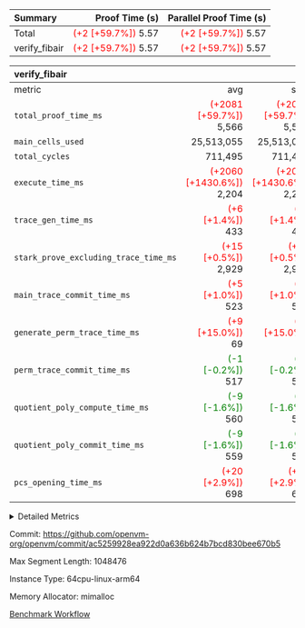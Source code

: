 | Summary | Proof Time (s) | Parallel Proof Time (s) |
|:---|---:|---:|
| Total | <span style='color: red'>(+2 [+59.7%])</span> 5.57 | <span style='color: red'>(+2 [+59.7%])</span> 5.57 |
| verify_fibair | <span style='color: red'>(+2 [+59.7%])</span> 5.57 | <span style='color: red'>(+2 [+59.7%])</span> 5.57 |


| verify_fibair |||||
|:---|---:|---:|---:|---:|
|metric|avg|sum|max|min|
| `total_proof_time_ms ` | <span style='color: red'>(+2081 [+59.7%])</span> 5,566 | <span style='color: red'>(+2081 [+59.7%])</span> 5,566 | <span style='color: red'>(+2081 [+59.7%])</span> 5,566 | <span style='color: red'>(+2081 [+59.7%])</span> 5,566 |
| `main_cells_used     ` |  25,513,055 |  25,513,055 |  25,513,055 |  25,513,055 |
| `total_cycles        ` |  711,495 |  711,495 |  711,495 |  711,495 |
| `execute_time_ms     ` | <span style='color: red'>(+2060 [+1430.6%])</span> 2,204 | <span style='color: red'>(+2060 [+1430.6%])</span> 2,204 | <span style='color: red'>(+2060 [+1430.6%])</span> 2,204 | <span style='color: red'>(+2060 [+1430.6%])</span> 2,204 |
| `trace_gen_time_ms   ` | <span style='color: red'>(+6 [+1.4%])</span> 433 | <span style='color: red'>(+6 [+1.4%])</span> 433 | <span style='color: red'>(+6 [+1.4%])</span> 433 | <span style='color: red'>(+6 [+1.4%])</span> 433 |
| `stark_prove_excluding_trace_time_ms` | <span style='color: red'>(+15 [+0.5%])</span> 2,929 | <span style='color: red'>(+15 [+0.5%])</span> 2,929 | <span style='color: red'>(+15 [+0.5%])</span> 2,929 | <span style='color: red'>(+15 [+0.5%])</span> 2,929 |
| `main_trace_commit_time_ms` | <span style='color: red'>(+5 [+1.0%])</span> 523 | <span style='color: red'>(+5 [+1.0%])</span> 523 | <span style='color: red'>(+5 [+1.0%])</span> 523 | <span style='color: red'>(+5 [+1.0%])</span> 523 |
| `generate_perm_trace_time_ms` | <span style='color: red'>(+9 [+15.0%])</span> 69 | <span style='color: red'>(+9 [+15.0%])</span> 69 | <span style='color: red'>(+9 [+15.0%])</span> 69 | <span style='color: red'>(+9 [+15.0%])</span> 69 |
| `perm_trace_commit_time_ms` | <span style='color: green'>(-1 [-0.2%])</span> 517 | <span style='color: green'>(-1 [-0.2%])</span> 517 | <span style='color: green'>(-1 [-0.2%])</span> 517 | <span style='color: green'>(-1 [-0.2%])</span> 517 |
| `quotient_poly_compute_time_ms` | <span style='color: green'>(-9 [-1.6%])</span> 560 | <span style='color: green'>(-9 [-1.6%])</span> 560 | <span style='color: green'>(-9 [-1.6%])</span> 560 | <span style='color: green'>(-9 [-1.6%])</span> 560 |
| `quotient_poly_commit_time_ms` | <span style='color: green'>(-9 [-1.6%])</span> 559 | <span style='color: green'>(-9 [-1.6%])</span> 559 | <span style='color: green'>(-9 [-1.6%])</span> 559 | <span style='color: green'>(-9 [-1.6%])</span> 559 |
| `pcs_opening_time_ms ` | <span style='color: red'>(+20 [+2.9%])</span> 698 | <span style='color: red'>(+20 [+2.9%])</span> 698 | <span style='color: red'>(+20 [+2.9%])</span> 698 | <span style='color: red'>(+20 [+2.9%])</span> 698 |



<details>
<summary>Detailed Metrics</summary>

|  | verify_program_compile_ms | total_cells | stark_prove_excluding_trace_time_ms | quotient_poly_compute_time_ms | quotient_poly_commit_time_ms | perm_trace_commit_time_ms | pcs_opening_time_ms | main_trace_commit_time_ms |
| --- | --- | --- | --- | --- | --- | --- | --- |
|  | 4 | 65,536 | 66 | 3 | 13 | 0 | 31 | 17 | 

| air_name | rows | quotient_deg | main_cols | interactions | constraints | cells |
| --- | --- | --- | --- | --- | --- | --- |
| AccessAdapterAir<2> |  | 4 |  | 5 | 12 |  | 
| AccessAdapterAir<4> |  | 4 |  | 5 | 12 |  | 
| AccessAdapterAir<8> |  | 4 |  | 5 | 12 |  | 
| FibonacciAir | 32,768 | 1 | 2 |  | 5 | 65,536 | 
| FriReducedOpeningAir |  | 4 |  | 35 | 59 |  | 
| NativePoseidon2Air<BabyBearParameters>, 1> |  | 4 |  | 31 | 302 |  | 
| PhantomAir |  | 4 |  | 3 | 4 |  | 
| ProgramAir |  | 1 |  | 1 | 4 |  | 
| VariableRangeCheckerAir |  | 1 |  | 1 | 4 |  | 
| VmAirWrapper<BranchNativeAdapterAir, BranchEqualCoreAir<1> |  | 2 |  | 11 | 23 |  | 
| VmAirWrapper<JalNativeAdapterAir, JalCoreAir> |  | 4 |  | 7 | 6 |  | 
| VmAirWrapper<NativeAdapterAir<2, 0>, PublicValuesCoreAir> |  | 4 |  | 11 | 22 |  | 
| VmAirWrapper<NativeAdapterAir<2, 1>, FieldArithmeticCoreAir> |  | 4 |  | 15 | 23 |  | 
| VmAirWrapper<NativeLoadStoreAdapterAir<1>, NativeLoadStoreCoreAir<1> |  | 4 |  | 15 | 20 |  | 
| VmAirWrapper<NativeLoadStoreAdapterAir<4>, NativeLoadStoreCoreAir<4> |  | 4 |  | 15 | 20 |  | 
| VmAirWrapper<NativeVectorizedAdapterAir<4>, FieldExtensionCoreAir> |  | 4 |  | 15 | 23 |  | 
| VmConnectorAir |  | 4 |  | 3 | 8 |  | 
| VolatileBoundaryAir |  | 4 |  | 4 | 16 |  | 

| group | trace_gen_time_ms | total_proof_time_ms | total_cycles | total_cells | stark_prove_excluding_trace_time_ms | quotient_poly_compute_time_ms | quotient_poly_commit_time_ms | perm_trace_commit_time_ms | pcs_opening_time_ms | main_trace_commit_time_ms | main_cells_used | generate_perm_trace_time_ms | execute_time_ms |
| --- | --- | --- | --- | --- | --- | --- | --- | --- | --- | --- | --- | --- | --- |
| verify_fibair | 433 | 5,566 | 711,495 | 72,898,584 | 2,929 | 560 | 559 | 517 | 698 | 523 | 25,513,055 | 69 | 2,204 | 

| group | air_name | rows | prep_cols | perm_cols | main_cols | cells |
| --- | --- | --- | --- | --- | --- | --- |
| verify_fibair | AccessAdapterAir<2> | 131,072 |  | 16 | 11 | 3,538,944 | 
| verify_fibair | AccessAdapterAir<4> | 65,536 |  | 16 | 13 | 1,900,544 | 
| verify_fibair | AccessAdapterAir<8> | 32,768 |  | 16 | 17 | 1,081,344 | 
| verify_fibair | FriReducedOpeningAir | 512 |  | 76 | 64 | 71,680 | 
| verify_fibair | NativePoseidon2Air<BabyBearParameters>, 1> | 8,192 |  | 36 | 348 | 3,145,728 | 
| verify_fibair | PhantomAir | 16,384 |  | 8 | 6 | 229,376 | 
| verify_fibair | ProgramAir | 8,192 |  | 8 | 10 | 147,456 | 
| verify_fibair | VariableRangeCheckerAir | 262,144 | 2 | 8 | 1 | 2,359,296 | 
| verify_fibair | VmAirWrapper<BranchNativeAdapterAir, BranchEqualCoreAir<1> | 262,144 |  | 28 | 23 | 13,369,344 | 
| verify_fibair | VmAirWrapper<JalNativeAdapterAir, JalCoreAir> | 32,768 |  | 12 | 10 | 720,896 | 
| verify_fibair | VmAirWrapper<NativeAdapterAir<2, 1>, FieldArithmeticCoreAir> | 524,288 |  | 20 | 30 | 26,214,400 | 
| verify_fibair | VmAirWrapper<NativeLoadStoreAdapterAir<1>, NativeLoadStoreCoreAir<1> | 262,144 |  | 36 | 25 | 15,990,784 | 
| verify_fibair | VmAirWrapper<NativeLoadStoreAdapterAir<4>, NativeLoadStoreCoreAir<4> | 16,384 |  | 36 | 34 | 1,146,880 | 
| verify_fibair | VmAirWrapper<NativeVectorizedAdapterAir<4>, FieldExtensionCoreAir> | 8,192 |  | 20 | 40 | 491,520 | 
| verify_fibair | VmConnectorAir | 2 | 1 | 8 | 4 | 24 | 
| verify_fibair | VolatileBoundaryAir | 131,072 |  | 8 | 11 | 2,490,368 | 

| group | air_name | dsl_ir | opcode | cells_used |
| --- | --- | --- | --- | --- |
| verify_fibair | <BranchNativeAdapterAir,BranchEqualCoreAir<1>> | AssertEqE | BNE | 3,956 | 
| verify_fibair | <BranchNativeAdapterAir,BranchEqualCoreAir<1>> | AssertEqEI | BNE | 92 | 
| verify_fibair | <BranchNativeAdapterAir,BranchEqualCoreAir<1>> | AssertEqF | BNE | 163,024 | 
| verify_fibair | <BranchNativeAdapterAir,BranchEqualCoreAir<1>> | AssertEqV | BNE | 14,697 | 
| verify_fibair | <BranchNativeAdapterAir,BranchEqualCoreAir<1>> | AssertEqVI | BNE | 460 | 
| verify_fibair | <BranchNativeAdapterAir,BranchEqualCoreAir<1>> | For | BNE | 319,493 | 
| verify_fibair | <BranchNativeAdapterAir,BranchEqualCoreAir<1>> | IfEq | BNE | 24,817 | 
| verify_fibair | <BranchNativeAdapterAir,BranchEqualCoreAir<1>> | IfEqI | BNE | 350,543 | 
| verify_fibair | <BranchNativeAdapterAir,BranchEqualCoreAir<1>> | IfNe | BEQ | 167,831 | 
| verify_fibair | <BranchNativeAdapterAir,BranchEqualCoreAir<1>> | IfNeI | BEQ | 14,559 | 
| verify_fibair | <BranchNativeAdapterAir,BranchEqualCoreAir<1>> | ZipFor | BNE | 2,052,842 | 
| verify_fibair | <JalNativeAdapterAir,JalCoreAir> |  | JAL | 10 | 
| verify_fibair | <JalNativeAdapterAir,JalCoreAir> | For | JAL | 23,820 | 
| verify_fibair | <JalNativeAdapterAir,JalCoreAir> | IfEqI | JAL | 51,450 | 
| verify_fibair | <JalNativeAdapterAir,JalCoreAir> | IfNe | JAL | 20 | 
| verify_fibair | <JalNativeAdapterAir,JalCoreAir> | ZipFor | JAL | 118,990 | 
| verify_fibair | <NativeAdapterAir<2, 1>,FieldArithmeticCoreAir> |  | ADD | 30 | 
| verify_fibair | <NativeAdapterAir<2, 1>,FieldArithmeticCoreAir> | AddEFFI | ADD | 13,680 | 
| verify_fibair | <NativeAdapterAir<2, 1>,FieldArithmeticCoreAir> | AddEI | ADD | 246,360 | 
| verify_fibair | <NativeAdapterAir<2, 1>,FieldArithmeticCoreAir> | AddF | ADD | 39,990 | 
| verify_fibair | <NativeAdapterAir<2, 1>,FieldArithmeticCoreAir> | AddFI | ADD | 50,160 | 
| verify_fibair | <NativeAdapterAir<2, 1>,FieldArithmeticCoreAir> | AddV | ADD | 625,590 | 
| verify_fibair | <NativeAdapterAir<2, 1>,FieldArithmeticCoreAir> | AddVI | ADD | 2,033,610 | 
| verify_fibair | <NativeAdapterAir<2, 1>,FieldArithmeticCoreAir> | Alloc | ADD | 1,471,920 | 
| verify_fibair | <NativeAdapterAir<2, 1>,FieldArithmeticCoreAir> | Alloc | MUL | 454,980 | 
| verify_fibair | <NativeAdapterAir<2, 1>,FieldArithmeticCoreAir> | DivEIN | ADD | 120 | 
| verify_fibair | <NativeAdapterAir<2, 1>,FieldArithmeticCoreAir> | DivFIN | DIV | 90 | 
| verify_fibair | <NativeAdapterAir<2, 1>,FieldArithmeticCoreAir> | For | ADD | 416,730 | 
| verify_fibair | <NativeAdapterAir<2, 1>,FieldArithmeticCoreAir> | ImmE | ADD | 25,440 | 
| verify_fibair | <NativeAdapterAir<2, 1>,FieldArithmeticCoreAir> | ImmF | ADD | 240,930 | 
| verify_fibair | <NativeAdapterAir<2, 1>,FieldArithmeticCoreAir> | ImmV | ADD | 292,890 | 
| verify_fibair | <NativeAdapterAir<2, 1>,FieldArithmeticCoreAir> | LoadE | ADD | 99,540 | 
| verify_fibair | <NativeAdapterAir<2, 1>,FieldArithmeticCoreAir> | LoadE | MUL | 99,540 | 
| verify_fibair | <NativeAdapterAir<2, 1>,FieldArithmeticCoreAir> | LoadF | ADD | 17,670 | 
| verify_fibair | <NativeAdapterAir<2, 1>,FieldArithmeticCoreAir> | LoadF | MUL | 10,440 | 
| verify_fibair | <NativeAdapterAir<2, 1>,FieldArithmeticCoreAir> | LoadHeapPtr | ADD | 30 | 
| verify_fibair | <NativeAdapterAir<2, 1>,FieldArithmeticCoreAir> | LoadV | ADD | 195,270 | 
| verify_fibair | <NativeAdapterAir<2, 1>,FieldArithmeticCoreAir> | LoadV | MUL | 152,340 | 
| verify_fibair | <NativeAdapterAir<2, 1>,FieldArithmeticCoreAir> | MulEF | MUL | 75,840 | 
| verify_fibair | <NativeAdapterAir<2, 1>,FieldArithmeticCoreAir> | MulEI | ADD | 9,240 | 
| verify_fibair | <NativeAdapterAir<2, 1>,FieldArithmeticCoreAir> | MulF | MUL | 128,310 | 
| verify_fibair | <NativeAdapterAir<2, 1>,FieldArithmeticCoreAir> | MulFI | MUL | 40,020 | 
| verify_fibair | <NativeAdapterAir<2, 1>,FieldArithmeticCoreAir> | MulVI | MUL | 313,140 | 
| verify_fibair | <NativeAdapterAir<2, 1>,FieldArithmeticCoreAir> | StoreE | ADD | 23,940 | 
| verify_fibair | <NativeAdapterAir<2, 1>,FieldArithmeticCoreAir> | StoreE | MUL | 23,940 | 
| verify_fibair | <NativeAdapterAir<2, 1>,FieldArithmeticCoreAir> | StoreF | ADD | 156,690 | 
| verify_fibair | <NativeAdapterAir<2, 1>,FieldArithmeticCoreAir> | StoreF | MUL | 300 | 
| verify_fibair | <NativeAdapterAir<2, 1>,FieldArithmeticCoreAir> | StoreHeapPtr | ADD | 30 | 
| verify_fibair | <NativeAdapterAir<2, 1>,FieldArithmeticCoreAir> | StoreV | ADD | 70,050 | 
| verify_fibair | <NativeAdapterAir<2, 1>,FieldArithmeticCoreAir> | StoreV | MUL | 49,350 | 
| verify_fibair | <NativeAdapterAir<2, 1>,FieldArithmeticCoreAir> | SubEF | ADD | 11,790 | 
| verify_fibair | <NativeAdapterAir<2, 1>,FieldArithmeticCoreAir> | SubEF | SUB | 3,930 | 
| verify_fibair | <NativeAdapterAir<2, 1>,FieldArithmeticCoreAir> | SubEI | ADD | 240 | 
| verify_fibair | <NativeAdapterAir<2, 1>,FieldArithmeticCoreAir> | SubFI | SUB | 39,990 | 
| verify_fibair | <NativeAdapterAir<2, 1>,FieldArithmeticCoreAir> | SubV | SUB | 90,750 | 
| verify_fibair | <NativeAdapterAir<2, 1>,FieldArithmeticCoreAir> | SubVI | SUB | 22,350 | 
| verify_fibair | <NativeAdapterAir<2, 1>,FieldArithmeticCoreAir> | SubVIN | SUB | 18,900 | 
| verify_fibair | <NativeAdapterAir<2, 1>,FieldArithmeticCoreAir> | UnsafeCastVF | ADD | 30 | 
| verify_fibair | <NativeAdapterAir<2, 1>,FieldArithmeticCoreAir> | ZipFor | ADD | 2,970,420 | 
| verify_fibair | <NativeLoadStoreAdapterAir<1>,NativeLoadStoreCoreAir<1>> | LoadF | LOADW | 489,875 | 
| verify_fibair | <NativeLoadStoreAdapterAir<1>,NativeLoadStoreCoreAir<1>> | LoadV | LOADW | 1,130,975 | 
| verify_fibair | <NativeLoadStoreAdapterAir<1>,NativeLoadStoreCoreAir<1>> | StoreF | STOREW | 298,575 | 
| verify_fibair | <NativeLoadStoreAdapterAir<1>,NativeLoadStoreCoreAir<1>> | StoreHintWord | HINT_STOREW | 1,799,350 | 
| verify_fibair | <NativeLoadStoreAdapterAir<1>,NativeLoadStoreCoreAir<1>> | StoreV | STOREW | 511,575 | 
| verify_fibair | <NativeLoadStoreAdapterAir<4>,NativeLoadStoreCoreAir<4>> | LoadE | LOADW4 | 183,192 | 
| verify_fibair | <NativeLoadStoreAdapterAir<4>,NativeLoadStoreCoreAir<4>> | StoreE | STOREW4 | 226,372 | 
| verify_fibair | <NativeVectorizedAdapterAir<4>,FieldExtensionCoreAir> | AddE | FE4ADD | 57,960 | 
| verify_fibair | <NativeVectorizedAdapterAir<4>,FieldExtensionCoreAir> | DivE | BBE4DIV | 30,320 | 
| verify_fibair | <NativeVectorizedAdapterAir<4>,FieldExtensionCoreAir> | DivEIN | BBE4DIV | 40 | 
| verify_fibair | <NativeVectorizedAdapterAir<4>,FieldExtensionCoreAir> | MulE | BBE4MUL | 108,680 | 
| verify_fibair | <NativeVectorizedAdapterAir<4>,FieldExtensionCoreAir> | MulEI | BBE4MUL | 3,080 | 
| verify_fibair | <NativeVectorizedAdapterAir<4>,FieldExtensionCoreAir> | SubE | FE4SUB | 75,680 | 
| verify_fibair | Arc<BabyBearParameters>, 1> | Poseidon2CompressBabyBear | COMP_POS2 | 2,470,104 | 
| verify_fibair | Arc<BabyBearParameters>, 1> | Poseidon2PermuteBabyBear | PERM_POS2 | 257,520 | 
| verify_fibair | FriReducedOpeningAir | FriReducedOpening | FRI_REDUCED_OPENING | 21,504 | 
| verify_fibair | PhantomAir | HintBitsF | PHANTOM | 258 | 
| verify_fibair | PhantomAir | HintInputVec | PHANTOM | 56,196 | 

| group | chip_name | rows_used |
| --- | --- | --- |
| verify_fibair | <BranchNativeAdapterAir,BranchEqualCoreAir<1>> | 135,318 | 
| verify_fibair | <JalNativeAdapterAir,JalCoreAir> | 19,429 | 
| verify_fibair | <NativeAdapterAir<2, 1>,FieldArithmeticCoreAir> | 351,221 | 
| verify_fibair | <NativeLoadStoreAdapterAir<1>,NativeLoadStoreCoreAir<1>> | 169,214 | 
| verify_fibair | <NativeLoadStoreAdapterAir<4>,NativeLoadStoreCoreAir<4>> | 12,046 | 
| verify_fibair | <NativeVectorizedAdapterAir<4>,FieldExtensionCoreAir> | 6,894 | 
| verify_fibair | AccessAdapter<2> | 113,198 | 
| verify_fibair | AccessAdapter<4> | 56,600 | 
| verify_fibair | AccessAdapter<8> | 17,106 | 
| verify_fibair | Arc<BabyBearParameters>, 1> | 7,838 | 
| verify_fibair | Boundary | 128,104 | 
| verify_fibair | FriReducedOpeningAir | 336 | 
| verify_fibair | PhantomAir | 9,409 | 
| verify_fibair | ProgramChip | 5,489 | 
| verify_fibair | VariableRangeCheckerAir | 262,144 | 
| verify_fibair | VmConnectorAir | 2 | 

| group | dsl_ir | opcode | frequency |
| --- | --- | --- | --- |
| verify_fibair |  | ADD | 2 | 
| verify_fibair |  | JAL | 1 | 
| verify_fibair | AddE | FE4ADD | 1,449 | 
| verify_fibair | AddEFFI | ADD | 456 | 
| verify_fibair | AddEI | ADD | 8,212 | 
| verify_fibair | AddF | ADD | 1,333 | 
| verify_fibair | AddFI | ADD | 1,672 | 
| verify_fibair | AddV | ADD | 20,853 | 
| verify_fibair | AddVI | ADD | 67,787 | 
| verify_fibair | Alloc | ADD | 49,064 | 
| verify_fibair | Alloc | MUL | 15,166 | 
| verify_fibair | AssertEqE | BNE | 172 | 
| verify_fibair | AssertEqEI | BNE | 4 | 
| verify_fibair | AssertEqF | BNE | 7,088 | 
| verify_fibair | AssertEqV | BNE | 639 | 
| verify_fibair | AssertEqVI | BNE | 20 | 
| verify_fibair | DivE | BBE4DIV | 758 | 
| verify_fibair | DivEIN | ADD | 4 | 
| verify_fibair | DivEIN | BBE4DIV | 1 | 
| verify_fibair | DivFIN | DIV | 3 | 
| verify_fibair | For | ADD | 13,891 | 
| verify_fibair | For | BNE | 13,891 | 
| verify_fibair | For | JAL | 2,382 | 
| verify_fibair | FriReducedOpening | FRI_REDUCED_OPENING | 126 | 
| verify_fibair | HintBitsF | PHANTOM | 43 | 
| verify_fibair | HintInputVec | PHANTOM | 9,366 | 
| verify_fibair | IfEq | BNE | 1,079 | 
| verify_fibair | IfEqI | BNE | 15,241 | 
| verify_fibair | IfEqI | JAL | 5,145 | 
| verify_fibair | IfNe | BEQ | 7,297 | 
| verify_fibair | IfNe | JAL | 2 | 
| verify_fibair | IfNeI | BEQ | 633 | 
| verify_fibair | ImmE | ADD | 848 | 
| verify_fibair | ImmF | ADD | 8,031 | 
| verify_fibair | ImmV | ADD | 9,763 | 
| verify_fibair | LoadE | ADD | 3,318 | 
| verify_fibair | LoadE | LOADW4 | 5,388 | 
| verify_fibair | LoadE | MUL | 3,318 | 
| verify_fibair | LoadF | ADD | 589 | 
| verify_fibair | LoadF | LOADW | 19,595 | 
| verify_fibair | LoadF | MUL | 348 | 
| verify_fibair | LoadHeapPtr | ADD | 1 | 
| verify_fibair | LoadV | ADD | 6,509 | 
| verify_fibair | LoadV | LOADW | 45,239 | 
| verify_fibair | LoadV | MUL | 5,078 | 
| verify_fibair | MulE | BBE4MUL | 2,717 | 
| verify_fibair | MulEF | MUL | 2,528 | 
| verify_fibair | MulEI | ADD | 308 | 
| verify_fibair | MulEI | BBE4MUL | 77 | 
| verify_fibair | MulF | MUL | 4,277 | 
| verify_fibair | MulFI | MUL | 1,334 | 
| verify_fibair | MulVI | MUL | 10,438 | 
| verify_fibair | Poseidon2CompressBabyBear | COMP_POS2 | 7,098 | 
| verify_fibair | Poseidon2PermuteBabyBear | PERM_POS2 | 740 | 
| verify_fibair | StoreE | ADD | 798 | 
| verify_fibair | StoreE | MUL | 798 | 
| verify_fibair | StoreE | STOREW4 | 6,658 | 
| verify_fibair | StoreF | ADD | 5,223 | 
| verify_fibair | StoreF | MUL | 10 | 
| verify_fibair | StoreF | STOREW | 11,943 | 
| verify_fibair | StoreHeapPtr | ADD | 1 | 
| verify_fibair | StoreHintWord | HINT_STOREW | 71,974 | 
| verify_fibair | StoreV | ADD | 2,335 | 
| verify_fibair | StoreV | MUL | 1,645 | 
| verify_fibair | StoreV | STOREW | 20,463 | 
| verify_fibair | SubE | FE4SUB | 1,892 | 
| verify_fibair | SubEF | ADD | 393 | 
| verify_fibair | SubEF | SUB | 131 | 
| verify_fibair | SubEI | ADD | 8 | 
| verify_fibair | SubFI | SUB | 1,333 | 
| verify_fibair | SubV | SUB | 3,025 | 
| verify_fibair | SubVI | SUB | 745 | 
| verify_fibair | SubVIN | SUB | 630 | 
| verify_fibair | UnsafeCastVF | ADD | 1 | 
| verify_fibair | ZipFor | ADD | 99,014 | 
| verify_fibair | ZipFor | BNE | 89,254 | 
| verify_fibair | ZipFor | JAL | 11,899 | 

</details>


Commit: https://github.com/openvm-org/openvm/commit/ac5259928ea922d0a636b624b7bcd830bee670b5

Max Segment Length: 1048476

Instance Type: 64cpu-linux-arm64

Memory Allocator: mimalloc

[Benchmark Workflow](https://github.com/openvm-org/openvm/actions/runs/12743992616)
